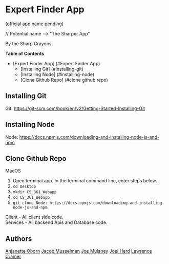 # Expert Finder App
(official app name pending)

// Potential name --> "The Sharper App"

By the Sharp Crayons.

**Table of Contents**
- [Expert Finder App] (#Expert Finder App)
    - [Installing Git] (#installing-git)
    - [Installing Node] (#installing-node)
    - [Clone Github Repo] (#clone github repo)
    
## Installing Git
Git: https://git-scm.com/book/en/v2/Getting-Started-Installing-Git

## Installing Node
Node: https://docs.npmjs.com/downloading-and-installing-node-js-and-npm

## Clone Github Repo
MacOS
1. Open terminal.app.  In the terminal command line, enter steps below.
2. `cd Desktop`
3. `mkdir CS_361_Webapp`
4. `cd CS_361_Webapp`
5. `git clone Node: https://docs.npmjs.com/downloading-and-installing-node-js-and-npm`

Client - All client side code.\
Services - All backend Apis and Database code.

## Authors

[Anjanette Oborn](https://github.com/oborna)
[Jacob Musselman](https://github.com/#)
[Joe Mulaney](https://github.com/#)
[Joel Herd](https://github.com/#)
[Lawrence Cramer](https://github.com/#)
